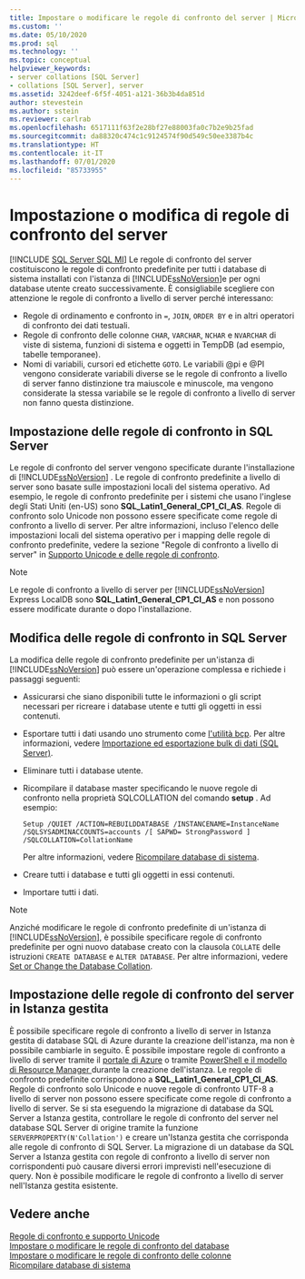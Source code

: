 ```yaml
---
title: Impostare o modificare le regole di confronto del server | Microsoft Docs
ms.custom: ''
ms.date: 05/10/2020
ms.prod: sql
ms.technology: ''
ms.topic: conceptual
helpviewer_keywords:
- server collations [SQL Server]
- collations [SQL Server], server
ms.assetid: 3242deef-6f5f-4051-a121-36b3b4da851d
author: stevestein
ms.author: sstein
ms.reviewer: carlrab
ms.openlocfilehash: 6517111f63f2e28bf27e88003fa0c7b2e9b25fad
ms.sourcegitcommit: da88320c474c1c9124574f90d549c50ee3387b4c
ms.translationtype: HT
ms.contentlocale: it-IT
ms.lasthandoff: 07/01/2020
ms.locfileid: "85733955"
---
```

# <a name="set-or-change-the-server-collation"></a>Impostazione o modifica di regole di confronto del server

[!INCLUDE [SQL Server SQL MI](../../includes/applies-to-version/sql-asdbmi.md)]
  Le regole di confronto del server costituiscono le regole di confronto predefinite per tutti i database di sistema installati con l'istanza di [!INCLUDE[ssNoVersion](../../includes/ssnoversion-md.md)]e per ogni database utente creato successivamente. È consigliabile scegliere con attenzione le regole di confronto a livello di server perché interessano:
 - Regole di ordinamento e confronto in `=`, `JOIN`, `ORDER BY` e in altri operatori di confronto dei dati testuali.
 - Regole di confronto delle colonne `CHAR`, `VARCHAR`, `NCHAR` e `NVARCHAR` di viste di sistema, funzioni di sistema e oggetti in TempDB (ad esempio, tabelle temporanee).
 - Nomi di variabili, cursori ed etichette `GOTO`. Le variabili @pi e @PI vengono considerate variabili diverse se le regole di confronto a livello di server fanno distinzione tra maiuscole e minuscole, ma vengono considerate la stessa variabile se le regole di confronto a livello di server non fanno questa distinzione.
  
## <a name="setting-the-server-collation-in-sql-server"></a>Impostazione delle regole di confronto in SQL Server

  Le regole di confronto del server vengono specificate durante l'installazione di [!INCLUDE[ssNoVersion](../../includes/ssnoversion-md.md)] . Le regole di confronto predefinite a livello di server sono basate sulle impostazioni locali del sistema operativo. Ad esempio, le regole di confronto predefinite per i sistemi che usano l'inglese degli Stati Uniti (en-US) sono **SQL_Latin1_General_CP1_CI_AS**. Regole di confronto solo Unicode non possono essere specificate come regole di confronto a livello di server. Per altre informazioni, incluso l'elenco delle impostazioni locali del sistema operativo per i mapping delle regole di confronto predefinite, vedere la sezione "Regole di confronto a livello di server" in [Supporto Unicode e delle regole di confronto](collation-and-unicode-support.md#Server-level-collations).

> [!NOTE]  
> Le regole di confronto a livello di server per [!INCLUDE[ssNoVersion](../../includes/ssnoversion-md.md)] Express LocalDB sono **SQL_Latin1_General_CP1_CI_AS** e non possono essere modificate durante o dopo l'installazione.  

## <a name="changing-the-server-collation-in-sql-server"></a>Modifica delle regole di confronto in SQL Server

 La modifica delle regole di confronto predefinite per un'istanza di [!INCLUDE[ssNoVersion](../../includes/ssnoversion-md.md)] può essere un'operazione complessa e richiede i passaggi seguenti:  
  
- Assicurarsi che siano disponibili tutte le informazioni o gli script necessari per ricreare i database utente e tutti gli oggetti in essi contenuti.  
  
- Esportare tutti i dati usando uno strumento come [l'utilità bcp](../../tools/bcp-utility.md). Per altre informazioni, vedere [Importazione ed esportazione bulk di dati &#40;SQL Server&#41;](../../relational-databases/import-export/bulk-import-and-export-of-data-sql-server.md).  
  
- Eliminare tutti i database utente.  
  
- Ricompilare il database master specificando le nuove regole di confronto nella proprietà SQLCOLLATION del comando **setup** . Ad esempio:  
  
    ```  
    Setup /QUIET /ACTION=REBUILDDATABASE /INSTANCENAME=InstanceName
    /SQLSYSADMINACCOUNTS=accounts /[ SAPWD= StrongPassword ]
    /SQLCOLLATION=CollationName  
    ```  
  
     Per altre informazioni, vedere [Ricompilare database di sistema](../../relational-databases/databases/rebuild-system-databases.md).  
  
- Creare tutti i database e tutti gli oggetti in essi contenuti.  
  
- Importare tutti i dati.  
  
> [!NOTE]  
> Anziché modificare le regole di confronto predefinite di un'istanza di [!INCLUDE[ssNoVersion](../../includes/ssnoversion-md.md)], è possibile specificare regole di confronto predefinite per ogni nuovo database creato con la clausola `COLLATE` delle istruzioni `CREATE DATABASE` e `ALTER DATABASE`. Per altre informazioni, vedere [Set or Change the Database Collation](set-or-change-the-database-collation.md).  
  
## <a name="setting-the-server-collation-in-managed-instance"></a>Impostazione delle regole di confronto del server in Istanza gestita
È possibile specificare regole di confronto a livello di server in Istanza gestita di database SQL di Azure durante la creazione dell'istanza, ma non è possibile cambiarle in seguito. È possibile impostare regole di confronto a livello di server tramite il [portale di Azure](https://docs.microsoft.com/azure/sql-database/sql-database-managed-instance-get-started#create-a-managed-instance) o tramite [PowerShell e il modello di Resource Manager ](https://docs.microsoft.com/azure/sql-database/scripts/sql-managed-instance-create-powershell-azure-resource-manager-template) durante la creazione dell'istanza. Le regole di confronto predefinite corrispondono a **SQL_Latin1_General_CP1_CI_AS**. Regole di confronto solo Unicode e nuove regole di confronto UTF-8 a livello di server non possono essere specificate come regole di confronto a livello di server.
Se si sta eseguendo la migrazione di database da SQL Server a Istanza gestita, controllare le regole di confronto del server nel database SQL Server di origine tramite la funzione `SERVERPROPERTY(N'Collation')` e creare un'Istanza gestita che corrisponda alle regole di confronto di SQL Server. La migrazione di un database da SQL Server a Istanza gestita con regole di confronto a livello di server non corrispondenti può causare diversi errori imprevisti nell'esecuzione di query. Non è possibile modificare le regole di confronto a livello di server nell'Istanza gestita esistente.

## <a name="see-also"></a>Vedere anche

 [Regole di confronto e supporto Unicode](../../relational-databases/collations/collation-and-unicode-support.md)   
 [Impostare o modificare le regole di confronto del database](../../relational-databases/collations/set-or-change-the-database-collation.md)   
 [Impostare o modificare le regole di confronto delle colonne](../../relational-databases/collations/set-or-change-the-column-collation.md)   
 [Ricompilare database di sistema](../../relational-databases/databases/rebuild-system-databases.md)  
 
